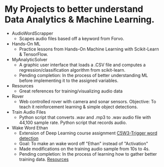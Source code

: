 # My Projects to better understand Data Analytics & Machine Learning.

* AudioWordScrapper
  - Scapes audio files based off a keyword from Forvo.
* Hands-On ML
  - Practice lessons from Hands-On Machine Learning with Scikit-Learn & TensorFlow.
* MyAnalyticSolver
  - A graphic user interface that loads a .CSV file and computes a regression/classification algorithm from scikit-learn. 
  - Pending completion: In the process of better understanding ML before implementing it to the assigned variables.
* Resources
  - Great references for training/visualizing audio data
* Rover
  - Web controlled rover with camera and sonar sensors. Objective: To teach it reinforcement learning & simple object detections.
* Train Audio Files
  - Python script that converts .wav and .mp3 to .wav audio file with 44,100 sample rate. Python script that records audio.
* Wake Word Ethan
  - Extension of Deep Learning course assignment [C5W3-Trigger word detection](https://github.com/bdthai81/DeepLearning-Coursera-Assignments/tree/master/C5W3-Trigger%20word%20detection)
  - Goal: To make an wake word off "Ethan" instead of "Activation"
  - Made modifications on the training audio sample from 10s to 4s.
  - Pending completion: In the process of learning how to gather better training data. [Resources](https://github.com/bdthai81/MyProjects/tree/master/Resources)
